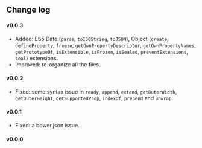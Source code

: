 ## Change log

#### v0.0.3
- Added: ES5 Date (`parse`, `toISOString`, `toJSON`), Object (`create`, `defineProperty`, `freeze`, `getOwnPropertyDescriptor`, `getOwnPropertyNames`, `getPrototypeOf`, `isExtensible`, `isFrozen`, `isSealed`, `preventExtensions`, `seal`) extensions.
- Improved: re-organize all the files.

#### v0.0.2
- Fixed: some syntax issue in `ready`, `append`, `extend`, `getOuterWidth`, `getOuterHeight`, `getSupportedProp`, `indexOf`, `prepend` and `unwrap`.

#### v0.0.1
- Fixed: a bower.json issue.

#### v0.0.0